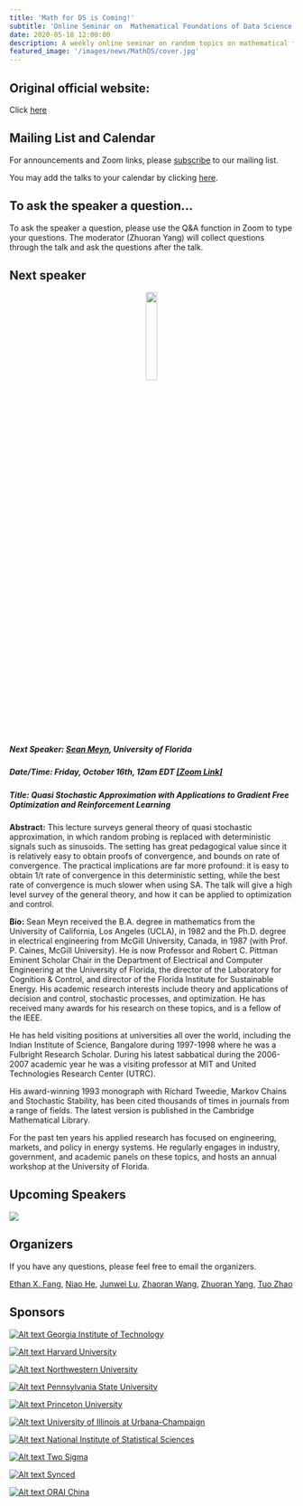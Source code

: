 ```yaml
---
title: 'Math for DS is Coming!'
subtitle: 'Online Seminar on  Mathematical Foundations of Data Science'
date: 2020-05-18 12:00:00
description: A weekly online seminar on random topics on mathematical foundations of machine learning, statistics and optimization
featured_image: '/images/news/MathDS/cover.jpg'
---
```


## Original official website:
Click [here](https://sites.google.com/view/seminarmathdatascience/home)

## Mailing List and Calendar

For announcements and Zoom links, please [subscribe](https://docs.google.com/forms/d/e/1FAIpQLSfFidZVxlQKpaSc7Deu80gKoflvgYSQspST0l1UyhD6vkZfIA/viewform?usp=sf_link) to our mailing list.

You may add the talks to your calendar by clicking [here](https://www.google.com/calendar/render?cid=princeton.edu_rn1k9ev6hgesqaskquv54mb71g@group.calendar.google.com).

## To ask the speaker a question...

To ask the speaker a question, please use the Q&A function in Zoom to type your questions. The moderator (Zhuoran Yang) will collect questions through the talk and ask the questions after the talk.

## Next speaker

 <p align="center"><img width="20%" src="/images/news/MathDS/meyn.png" /></p>

##### **Next Speaker:** [**Sean Meyn**](http://www.meyn.ece.ufl.edu/), University of Florida
##### **Date/Time:** Friday, October 16th, 12am EDT [**[Zoom Link]**](https://psu.zoom.us/j/95512102924)
##### **Title:** Quasi Stochastic Approximation with Applications to Gradient Free Optimization and Reinforcement Learning

**Abstract:** This lecture surveys general theory of quasi stochastic approximation, in which random probing is replaced with deterministic signals such as sinusoids. The setting has great pedagogical value since it is relatively easy to obtain proofs of convergence, and bounds on rate of convergence. The practical implications are far more profound:  it is easy to obtain 1/t rate of convergence in this deterministic setting,  while the best rate of convergence is much slower when using SA. The talk will give a high level survey of the general theory, and how it can be applied to optimization and control.

**Bio:** Sean Meyn received the B.A. degree in mathematics from the University of California, Los Angeles (UCLA), in 1982 and the Ph.D. degree in electrical engineering from McGill University, Canada, in 1987 (with Prof. P. Caines, McGill University).  He is now Professor and Robert C. Pittman Eminent Scholar Chair in the Department of Electrical and Computer Engineering at the University of Florida,  the director of the Laboratory for Cognition & Control, and director of the Florida Institute for Sustainable Energy. His academic research interests include theory and applications of decision and control, stochastic processes, and optimization.  He has received many awards for his research on these topics, and is a fellow of the IEEE.

He has held visiting positions at universities all over the world, including the Indian Institute of Science, Bangalore during 1997-1998 where he was a Fulbright Research Scholar. During his latest sabbatical during the 2006-2007 academic year he was a visiting professor at MIT and United Technologies Research Center (UTRC).

His award-winning 1993 monograph with Richard Tweedie, Markov Chains and Stochastic Stability, has been cited thousands of times in journals from a range of fields. The latest version is published in the Cambridge Mathematical Library.

For the past ten years his applied research has focused on engineering, markets, and policy in energy systems.  He regularly engages in industry, government, and academic panels on these topics, and hosts an annual workshop at the University of Florida.


## Upcoming Speakers

![](/images/news/MathDS/speakers.png)

## Organizers

If you have any questions, please feel free to email the organizers.

[Ethan X. Fang](http://www.personal.psu.edu/xxf13/), [Niao He](http://niaohe.ise.illinois.edu/), [Junwei Lu](https://www.hsph.harvard.edu/junwei-lu/), [Zhaoran Wang](https://www.mccormick.northwestern.edu/research-faculty/directory/profiles/wang-zhaoran.html),  [Zhuoran Yang](http://www.princeton.edu/~zy6/), [Tuo Zhao](https://www2.isye.gatech.edu/~tzhao80/)

## Sponsors

[![Alt text](/images/news/MathDS/GaTech.png) Georgia Institute of Technology](https://www.gatech.edu/)

[![Alt text](/images/news/MathDS/Harvard.png) Harvard University](https://www.harvard.edu/)

[![Alt text](/images/news/MathDS/NWU.png) Northwestern University](https://www.northwestern.edu/)

[![Alt text](/images/news/MathDS/PSU.png) Pennsylvania State University](https://www.psu.edu/)

[![Alt text](/images/news/MathDS/Princeton.png) Princeton University](https://www.princeton.edu/)

[![Alt text](/images/news/MathDS/UIUC.png) University of Illinois at Urbana-Champaign](https://illinois.edu/)

[![Alt text](/images/news/MathDS/NISS.png) National Institute of Statistical Sciences](https://www.niss.org/)

[![Alt text](/images/news/MathDS/2sigma.png) Two Sigma](https://www.twosigma.com/)

[![Alt text](/images/news/MathDS/synced.png) Synced](https://www.jiqizhixin.com//)

[![Alt text](/images/news/MathDS/ORAI.png) ORAI China](/)
